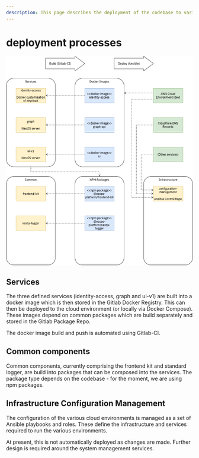 ```yaml
---
description: This page describes the deployment of the codebase to various cloud services
---
```


# deployment processes



![](<../.gitbook/assets/eccoo-stack-Build and Deploy.png>)

## Services

The three defined services (identity-access, graph and ui-v1) are built into a docker image which is then stored in the Gitlab Docker Registry. This can then be deployed to the cloud environment (or locally via Docker Compose). These images depend on common packages which are build separately and stored in the Gitlab Package Repo.

The docker image build and push is automated using Gitlab-CI.

## Common components

Common components, currently comprising the frontend kit and standard logger, are build into packages that can be composed into the services. The package type depends on the codebase - for the moment, we are using npm packages.

## Infrastructure Configuration Management

The configuration of the various cloud environments is managed as a set of Ansible playbooks and roles. These define the infrastructure and services required to run the various environments.

At present, this is not automatically deployed as changes are made. Further design is required around the system management services.
